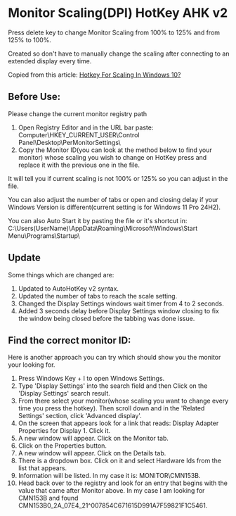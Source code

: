 # Monitor Scaling(DPI) HotKey AHK v2

Press delete key to change Monitor Scaling from 100% to 125% and from 125% to 100%.

Created so don't have to manually change the scaling after connecting to an extended display every time.

Copied from this article: [Hotkey For Scaling In Windows 10?](https://www.tenforums.com/graphic-cards/171539-hotkey-scaling-windows-10-a.html)

## Before Use:

Please change the current monitor registry path
  1. Open Registry Editor and in the URL bar paste: Computer\HKEY_CURRENT_USER\Control Panel\Desktop\PerMonitorSettings\
  2. Copy the Monitor ID(you can look at the method below to find your monitor) whose scaling you wish to change on HotKey press and replace it with the previous one in the file.
  
It will tell you if current scaling is not 100% or 125% so you can adjust in the file.

You can also adjust the number of tabs or open and closing delay if your Windows Version is different(current setting is for Windows 11 Pro 24H2).

You can also Auto Start it by pasting the file or it's shortcut in: C:\Users\(UserName)\AppData\Roaming\Microsoft\Windows\Start Menu\Programs\Startup\

## Update

Some things which are changed are:
1. Updated to AutoHotKey v2 syntax.
2. Updated the number of tabs to reach the scale setting.
3. Changed the Display Settings windows wait timer from 4 to 2 seconds.
4. Added 3 seconds delay before Display Settings window closing to fix the window being closed before the tabbing was done issue.

## Find the correct monitor ID:

Here is another approach you can try which should show you the monitor your looking for. 
1. Press Windows Key + I to open Windows Settings. 
2. Type 'Display Settings' into the search field and then Click on the 'Display Settings' search result.
3. From there select your monitor(whose scaling you want to change every time you press the hotkey). Then scroll down and in the 'Related Settings' section, click 'Advanced display'.
4. On the screen that appears look for a link that reads: Display Adapter Properties for Display 1. Click it.
5. A new window will appear. Click on the Monitor tab.
6. Click on the Properties button.
7. A new window will appear. Click on the Details tab.
8. There is a dropdown box. Click on it and select Hardware Ids from the list that appears.
9. Information will be listed. In my case it is: MONITOR\CMN153B.
10. Head back over to the registry and look for an entry that begins with the value that came after Monitor above. In my case I am looking for CMN153B and found CMN153B0_2A_07E4_21^007854C671615D991A7F59821F1C5461.
